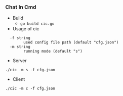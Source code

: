 ### Chat In Cmd
- Build
  - `go build cic.go`
- Usage of cic
```shell
  -f string
        used config file path (default "cfg.json")
  -m string
        running mode (default "s")
```
- Server

```shell
./cic -m s -f cfg.json
```

- Client

```shell
./cic -m c -f cfg.json
```